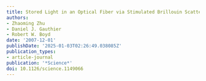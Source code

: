 ```yaml
---
title: Stored Light in an Optical Fiber via Stimulated Brillouin Scattering
authors:
- Zhaoming Zhu
- Daniel J. Gauthier
- Robert W. Boyd
date: '2007-12-01'
publishDate: '2025-01-03T02:26:49.038085Z'
publication_types:
- article-journal
publication: '*Science*'
doi: 10.1126/science.1149066
---
```

